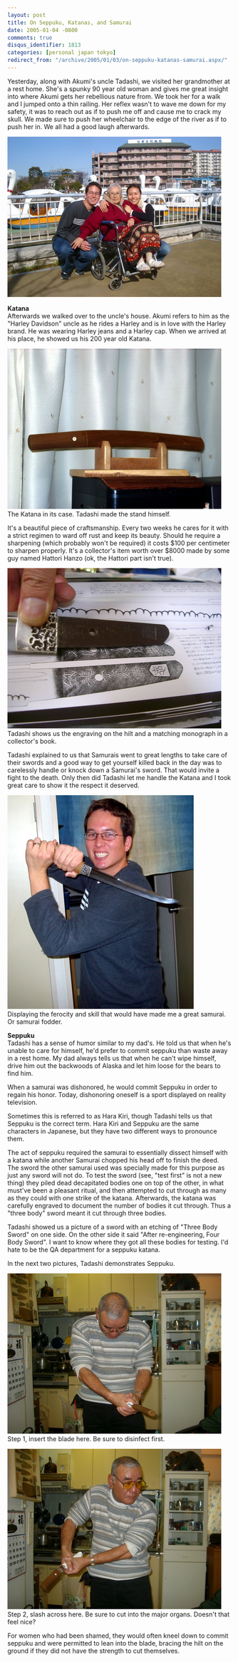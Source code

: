 ```yaml
---
layout: post
title: On Seppuku, Katanas, and Samurai
date: 2005-01-04 -0800
comments: true
disqus_identifier: 1813
categories: [personal japan tokyo]
redirect_from: "/archive/2005/01/03/on-seppuku-katanas-samurai.aspx/"
---
```


Yesterday, along with Akumi's uncle Tadashi, we visited her grandmother
at a rest home. She's a spunky 90 year old woman and gives me great
insight into where Akumi gets her rebellious nature from. We took her
for a walk and I jumped onto a thin railing. Her reflex wasn't to wave
me down for my safety, it was to reach out as if to push me off and
cause me to crack my skull. We made sure to push her wheelchair to the
edge of the river as if to push her in. We all had a good laugh
afterwards.

![Akumi's Grandma](/images/GrandMaMa.jpg)

**Katana**\
 Afterwards we walked over to the uncle's house. Akumi refers to him as
the "Harley Davidson" uncle as he rides a Harley and is in love with the
Harley brand. He was wearing Harley jeans and a Harley cap. When we
arrived at his place, he showed us his 200 year old Katana.

![Katana](/images/Katana.jpg) \
 The Katana in its case. Tadashi made the stand himself.

It's a beautiful piece of craftsmanship. Every two weeks he cares for it
with a strict regimen to ward off rust and keep its beauty. Should he
require a sharpening (which probably won't be required) it costs \$100
per centimeter to sharpen properly. It's a collector's item worth over
\$8000 made by some guy named Hattori Hanzo (ok, the Hattori part isn't
true).

![Collector's Item](/images/KatanaCollectorItem.jpg) \
 Tadashi shows us the engraving on the hilt and a matching monograph in
a collector's book.

Tadashi explained to us that Samurais went to great lengths to take care
of their swords and a good way to get yourself killed back in the day
was to carelessly handle or knock down a Samurai's sword. That would
invite a fight to the death. Only then did Tadashi let me handle the
Katana and I took great care to show it the respect it deserved.

![Me with Katana](/images/Katanaphil.jpg) \
 Displaying the ferocity and skill that would have made me a great
samurai. Or samurai fodder.

**Seppuku**\
 Tadashi has a sense of humor similar to my dad's. He told us that when
he's unable to care for himself, he'd prefer to commit seppuku than
waste away in a rest home. My dad always tells us that when he can't
wipe himself, drive him out the backwoods of Alaska and let him loose
for the bears to find him.

When a samurai was dishonored, he would commit Seppuku in order to
regain his honor. Today, dishonoring oneself is a sport displayed on
reality television.

Sometimes this is referred to as Hara Kiri, though Tadashi tells us that
Seppuku is the correct term. Hara Kiri and Seppuku are the same
characters in Japanese, but they have two different ways to pronounce
them.

The act of seppuku required the samurai to essentially dissect himself
with a katana while another Samurai chopped his head off to finish the
deed. The sword the other samurai used was specially made for this
purpose as just any sword will not do. To test the sword (see, "test
first" is not a new thing) they piled dead decapitated bodies one on top
of the other, in what must've been a pleasant ritual, and then attempted
to cut through as many as they could with one strike of the katana.
Afterwards, the katana was carefully engraved to document the number of
bodies it cut through. Thus a "three body" sword meant it cut through
three bodies.

Tadashi showed us a picture of a sword with an etching of "Three Body
Sword" on one side. On the other side it said "After re-engineering,
Four Body Sword". I want to know where they got all these bodies for
testing. I'd hate to be the QA department for a seppuku katana.

In the next two pictures, Tadashi demonstrates Seppuku.

![Seppuku demonstration step 1](/images/SeppukuPart1.jpg) \
 Step 1, insert the blade here. Be sure to disinfect first.

![](/images/SeppukuPart2.jpg) \
 Step 2, slash across here. Be sure to cut into the major organs.
Doesn't that feel nice?

For women who had been shamed, they would often kneel down to commit
seppuku and were permitted to lean into the blade, bracing the hilt on
the ground if they did not have the strength to cut themselves.

